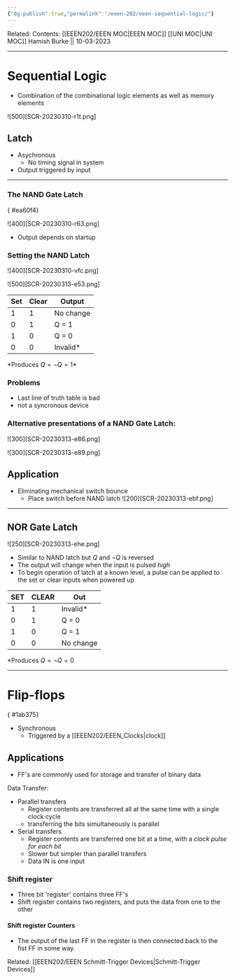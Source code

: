 ```yaml
---
{"dg-publish":true,"permalink":"/eeen-202/eeen-sequential-logic/"}
---
```



Related: 
Contents: [[EEEN202/EEEN MOC\|EEEN MOC]]
[[UNI MOC\|UNI MOC]]
Hamish Burke || 10-03-2023
***
# Sequential Logic
- Combination of the combinational logic elements as well as memory elements

![500][SCR-20230310-r1t.png]

## Latch
- Asychronous
	- No timing signal in system
- Output triggered by input


***

### The NAND Gate Latch
{ #ea60f4}


![400][SCR-20230310-r63.png]
- Output depends on startup

### Setting the NAND Latch
![400][SCR-20230310-vfc.png]

![500][SCR-20230313-e53.png]

| Set | Clear | Output    |
| --- | ----- | --------- |
| 1   | 1     | No change |
| 0   | 1     | Q = 1     |
| 1   | 0     | Q = 0     |
| 0   | 0     | Invalid*   |
*Produces $Q = \neg Q = 1$\*

### Problems
- Last line of truth table is bad
- not a syncronous device


### Alternative presentations of a NAND Gate Latch:
![300][SCR-20230313-e86.png]

![300][SCR-20230313-e89.png]



## Application
- Eliminating mechanical switch bounce
	- Place switch before NAND latch
![200][SCR-20230313-ebf.png]


***

## NOR Gate Latch

![250][SCR-20230313-ehe.png]

- Similar to NAND latch but $Q$ and $\neg Q$ is reversed
- The output will change when the input is pulsed *high*
- To begin operation of latch at a known level, a pulse can be applied to the set or clear inputs when powered up

| SET | CLEAR | Out       |
| --- | ----- | --------- |
| 1   | 1     | Invalid*  |
| 0   | 1     | Q = 0     |
| 1   | 0     | Q = 1     |
| 0   | 0     | No change |
*Produces $Q = \neg Q = 0$


***

# Flip-flops
{ #1ab375}


- Synchronous
	- Triggered by a [[EEEN202/EEEN_Clocks\|clock]]


## Applications
- FF's are commonly used for storage and transfer of binary data

Data Transfer:
- Parallel transfers
	- Register contents are transferred all at the same time with a single clock cycle
	- transferring the bits simultaneously is parallel
- Serial transfers
	- Register contents are transferred one bit at a time, with a *clock pulse for each bit*
	- Slower but simpler than parallel transfers
	- Data IN is one input


### Shift register 
- Three bit 'register' contains three FF's
- Shift register contains two registers, and puts the data from one to the other

#### Shift register Counters
- The output of the last FF in the register is then connected back to the fist FF in some way.

Related: [[EEEN202/EEEN Schmitt-Trigger Devices\|Schmitt-Trigger Devices]]









